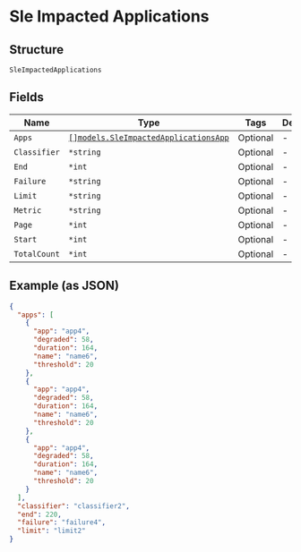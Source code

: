
# Sle Impacted Applications

## Structure

`SleImpactedApplications`

## Fields

| Name | Type | Tags | Description |
|  --- | --- | --- | --- |
| `Apps` | [`[]models.SleImpactedApplicationsApp`](../../doc/models/sle-impacted-applications-app.md) | Optional | - |
| `Classifier` | `*string` | Optional | - |
| `End` | `*int` | Optional | - |
| `Failure` | `*string` | Optional | - |
| `Limit` | `*string` | Optional | - |
| `Metric` | `*string` | Optional | - |
| `Page` | `*int` | Optional | - |
| `Start` | `*int` | Optional | - |
| `TotalCount` | `*int` | Optional | - |

## Example (as JSON)

```json
{
  "apps": [
    {
      "app": "app4",
      "degraded": 58,
      "duration": 164,
      "name": "name6",
      "threshold": 20
    },
    {
      "app": "app4",
      "degraded": 58,
      "duration": 164,
      "name": "name6",
      "threshold": 20
    },
    {
      "app": "app4",
      "degraded": 58,
      "duration": 164,
      "name": "name6",
      "threshold": 20
    }
  ],
  "classifier": "classifier2",
  "end": 220,
  "failure": "failure4",
  "limit": "limit2"
}
```

